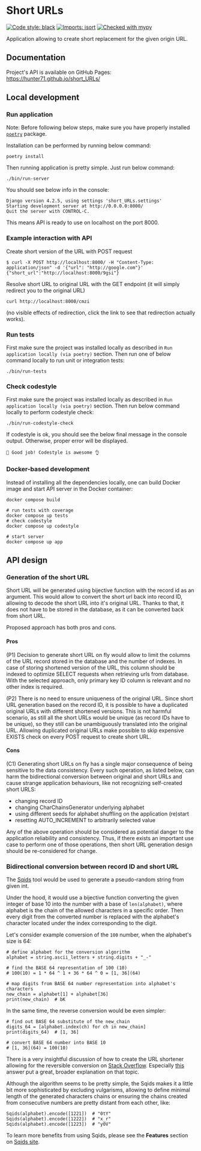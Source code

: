 # Short URLs
[![Code style: black](https://img.shields.io/badge/code%20style-black-000000.svg)](https://github.com/psf/black)
[![Imports: isort](https://img.shields.io/badge/%20imports-isort-%231674b1?style=flat&labelColor=ef8336)](https://pycqa.github.io/isort/)
[![Checked with mypy](http://www.mypy-lang.org/static/mypy_badge.svg)](http://mypy-lang.org/)

Application allowing to create short replacement for the given origin URL.

## Documentation

Project's API is available on GitHub Pages: https://hunter71.github.io/short_URLs/

## Local development

### Run application

Note: Before following below steps, make sure you have properly installed [`poetry`](https://python-poetry.org/docs/#installation) package.

Installation can be performed by running below command:

    poetry install

Then running application is pretty simple. Just run below command:

    ./bin/run-server

You should see below info in the console:

    Django version 4.2.5, using settings 'short_URLs.settings'
    Starting development server at http://0.0.0.0:8000/
    Quit the server with CONTROL-C.

This means API is ready to use on localhost on the port 8000.

### Example interaction with API

Create short version of the URL with POST request

    $ curl -X POST http://localhost:8000/ -H "Content-Type: application/json" -d '{"url": "http://google.com"}'
    {"short_url":"http://localhost:8000/9gsi"}

Resolve short URL to original URL with the GET endpoint (it will simply redirect you to the original URL)

    curl http://localhost:8000/cmzi

(no visible effects of redirection, click the link to see that redirection actually works).

### Run tests

First make sure the project was installed locally as described in `Run application locally (via poetry)` section.
Then run one of below command locally to run unit or integration tests: 

    ./bin/run-tests

### Check codestyle

First make sure the project was installed locally as described in `Run application locally (via poetry)` section.
Then run below command locally to perform codestyle check: 

    ./bin/run-codestyle-check

If codestyle is ok, you should see the below final message in the console output. Otherwise, proper error will be displayed.

    👏 Good job! Codestyle is awesome 👌

### Docker-based development

Instead of installing all the dependencies locally, one can build Docker image and start API server in the Docker container:

    docker compose build

    # run tests with coverage
    docker compose up tests
    # check codestyle
    docker compose up codestyle

    # start server
    docker compose up app

## API design

### Generation of the short URL

Short URL will be generated using bijective function with the record id as an argument.
This would allow to convert the short url back into record ID, allowing to decode the short URL
into it's original URL.
Thanks to that, it does not have to be stored in the database, as it can be converted back from short URL.

Proposed approach has both pros and cons.

#### Pros

(P1) Decision to generate short URL on fly would allow to limit the columns of the URL record
stored in the database and the number of indexes. In case of storing shortened version of the URL,
this column should be indexed to optimize SELECT requests when retrieving urls from database.
With the selected approach, only primary key ID column is relevant and no other index is required.

(P2) There is no need to ensure uniqueness of the original URL. Since short URL generation based on
the record ID, it is possible to have a duplicated original URLs with different shortened versions.
This is not harmful scenario, as still all the short URLs would be unique (as record IDs have to be unique),
so they still can be unambiguously translated into the original URL.
Allowing duplicated original URLs make possible to skip expensive EXISTS check on every POST request
to create short URL.

#### Cons

(C1) Generating short URLs on fly has a single major consequence of being sensitive to the data consistency.
Every such operation, as listed below, can harm the bidirectional conversion between original and short URLs
and cause strange application behaviours, like not recognizing self-created short URLS:
 - changing record ID
 - changing CharChainsGenerator underlying alphabet
 - using different seeds for alphabet shuffling on the application (re)start
 - resetting AUTO_INCREMENT to arbitrarily selected value

Any of the above operation should be considered as potential danger to the application reliability
and consistency. Thus, if there exists an important use case to perform one of those operations,
then short URL generation design should be re-considered for change.

### Bidirectional conversion between record ID and short URL

The [Sqids](https://sqids.org/) tool would be used to generate a pseudo-random string from given int.

Under the hood, it would use a bijective function converting the given integer of base 10
into the number with a base of `len(alphabet)`, where alphabet is the chain of the allowed
characters in a specific order.
Then every digit from the converted number is replaced with the alphabet's character located
under the index corresponding to the digit.

Let's consider example conversion of the `100` number, when the alphabet's size is 64:

    # define alphabet for the conversion algorithm
    alphabet = string.ascii_letters + string.digits + "_-"

    # find the BASE 64 representation of 100 (10)
    # 100(10) = 1 * 64 ^ 1 + 36 * 64 ^ 0 = [1, 36](64)

    # map digits from BASE 64 number representation into alphabet's characters
    new_chain = alphabet[1] + alphabet[36]
    print(new_chain)  # bK

In the same time, the reverse conversion would be even simpler:

    # find out BASE 64 substitute of the new_chain
    digits_64 = [alphabet.index(ch) for ch in new_chain]
    print(digits_64)  # [1, 36]

    # convert BASE 64 number into BASE 10
    # [1, 36](64) = 100(10)

There is a very insightful discussion of how to create the URL shortener
allowing for the reversible conversion on [Stack Overflow](https://stackoverflow.com/questions/742013).
Especially [this](https://stackoverflow.com/a/742047/3081328) answer put a great, broader explanation
on that topic.

Although the algorithm seems to be pretty simple, the Sqids makes it a little bit more sophisticated
by excluding vulgarisms, allowing to define minimal length of the generated characters chains
or ensuring the chains created from consecutive numbers are pretty distant from each other, like:

    Sqids(alphabet).encode([1221])  # "0tY"
    Sqids(alphabet).encode([1222])  # "x_r"
    Sqids(alphabet).encode([1223])  # "y0V"

To learn more benefits from using Sqids, please see the __Features__ section on [Sqids site](https://sqids.org/).
